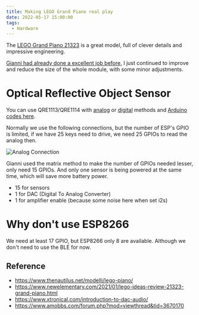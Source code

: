 ```yaml
---
title: Making LEGO Grand Piano real play
date: 2022-05-17 15:00:00
tags:
  - Hardware
---
```


The [LEGO Grand Piano 21323](https://www.lego.com/en-gb/product/grand-piano-21323) is a great model, full of clever details and impressive engineering.

<!--more-->

[Gianni had already done a excellent job before](https://www.thenautilus.net/modelli/lego-piano/), I just continued to improve and reduce the size of the whole module, with some minor adjustments.

# Optical Reflective Object Sensor

You can use QRE1113/QRE1114 with [analog](https://www.sparkfun.com/products/9453) or [digital](https://www.sparkfun.com/products/9454) methods and [Arduino codes here](http://adam-meyer.com/arduino/QRE1113).

Normally we use the following connections, but the number of ESP's GPIO is limited, if we have 25 keys need to drive, we need 25 GPIOs to read the analog then.

![Analog Connection](analog.png)

Gianni used the matrix method to make the number of GPIOs needed lesser, only need 15 GPIOs. And only one sensor is being powered at the same time, which will save more battery power.

- 15 for sensors
- 1 for DAC (Digital To Analog Converter)
- 1 for amplifier enable (because some noise here when set i2s)

# Why don't use ESP8266

We need at least 17 GPIO, but ESP8266 only 8 are available. Although we don't need to use the BLE for now.

## Reference

- https://www.thenautilus.net/modelli/lego-piano/
- https://www.newelementary.com/2021/01/lego-ideas-review-21323-grand-piano.html
- https://www.xtronical.com/introduction-to-dac-audio/
- https://www.amobbs.com/forum.php?mod=viewthread&tid=3670170
